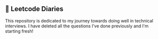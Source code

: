 ## :wrench: Leetcode Diaries

This repository is dedicated to my journey towards doing well in technical interviews. I have deleted all the questions I've done previously and I'm starting fresh!
